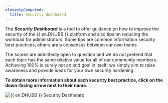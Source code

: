 ```yaml
---
eleventyComputed:
  title: Security dashboard
---
```

The ***Security Dashboard*** is a tool to offer guidance on how to improve the security of the {{ en.DHUBB }} platform and also tips on reducing the workload for administrators. Some tips are common information security best practices, others are a consensus between our own teams.

The scores are admittedly open to question and we do not pretend that each topic has the same relative value for all of our community members. Achieving 100% is surely not an end goal in itself; we simply aim to raise awareness and provide ideas for your own security hardening.

**To obtain more information about each security best practice, click on the down-facing arrow next to their name.**

![{{ en.DHUBB }} Security Dashboard](https://cdnweb.devolutions.net/docs/HUBB4006_2024_2.png)